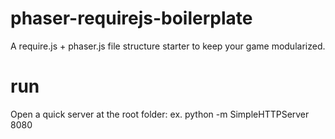 
# phaser-requirejs-boilerplate
A require.js + phaser.js file structure starter to keep your game modularized.

# run
Open a quick server at the root folder:
ex.
python -m SimpleHTTPServer 8080
